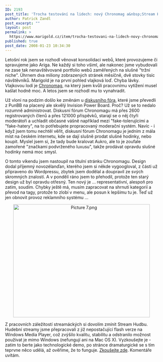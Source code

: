 ```yaml
---
ID: 2193
post_title: 'Trocha testování na lidech: nový Chronomag a&nbsp;Stream Hudba'
author: Patrick Zandl
post_excerpt: ""
layout: post
permalink: >
  https://www.marigold.cz/item/trocha-testovani-na-lidech-novy-chronomag-a-stream-hudba
published: true
post_date: 2008-01-23 10:34:30
---
```

Letošní rok jsem se rozhodl věnovat konsolidaci webů, které provozujeme či spravujeme jako Ariga. Ne každý si toho všiml, ale nakonec jsme vybudovali ne zase tak nenavštěvované portfolio webů zaměřených na slušné "tržní niche". Úhrnem dva miliony zobrazených stránek měsíčně, dvě stovky tisíc návštěvníků. Marigold je na první pohled vlajková loď. Chyba lávky. Vlajkovou lodí je <a href="http://www.chronomag.cz">Chronomag</a>, na který jsem kvůli pracovnímu vytížení musel kašlat hodně moc. A letos jsem se rozhodl mu to vynahradit. 

Už vloni na podzim došlo ke změnám u <a href="http://forum.chronomag.cz">diskusního fóra</a>, které jsme převedli z PunBB na placený ale skvělý Invision Power Board. Proč? Už se to nedalo rozumně administrovat. Diskusní fórum Chronomagu má přes 2600 registrovaných členů a přes 121000 příspěvků, starají se o něj čtyři moderátoři a uchladit občasné vášně například mezi "fake-tolerujícími a "fake-hatery", na to potřebujete propracovaný moderační systém. Navíc - i když jsem tomu nechtěl věřit, diskusní fórum Chronomagu je jedním z mála míst na českém internetu, kde se dají slušně prodat slušné hodinky, nebo koupit. Myslel jsem si, že tady bude kralovat Aukro, ale to je zoufale zamořené "značkami podvrženého luxusu", takže prodávat opravdu slušné hodinky nemá moc smysl. 

O tomto víkendu jsem nastoupil na titulní stránku Chronomagu. Design dodal příjemný novozélanďan, kterého jsem si někde vygoogloval, z části už připraveno do Wordpressu, zbytek jsem dodělal a doupravil ze svých skromných znalostí. A v pondělí ráno jsem to přehodil, protože ten starý design už byl opravdu otřesný. Ten nový je ... representativní, alespoň pro zatím, soudím. Chybky ještě má, musím zapracovat na shrnutí kategorií a převod na tagy, protože to zlobí v menu, ale posun k lepšímu tu je. Teď už jen obnovit provoz reklamního systému ... 

<div style="text-align:center;"><img src="http://www.marigold.cz/wp-content/uploads//Picture 71.png" alt="Picture 7.png" border="0" width="450" height="372" /></div>

Z pracovních záležitostí streamáckých si dovolím zmínit Stream Hudbu. Hudební streamy jsme přepracovali z již nepostačující flash verze na Windows Media Player, což zvýšilo kvalitu, stabilitu a odstranilo možnost používat je mimo Windows (nefungují ani na Mac OS X). Vyzkoušejte je - zatím to berte jako technologické demo, po stránce dramaturgické se s tím teprvne něco udělá, až ověříme, že to funguje. <a href="http://www.stream.cz/music/10-pop-zahranicni/">Zkoušejte zde</a>. Komentáře uvítám.